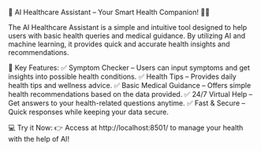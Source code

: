 🌟 AI Healthcare Assistant – Your Smart Health Companion! 🏥🤖



The AI Healthcare Assistant is a simple and intuitive tool designed to help users with basic health queries and medical guidance. By utilizing AI and machine learning, it provides quick and accurate health insights and recommendations.

🔹 Key Features:
✅ Symptom Checker – Users can input symptoms and get insights into possible health conditions.
✅ Health Tips – Provides daily health tips and wellness advice.
✅ Basic Medical Guidance – Offers simple health recommendations based on the data provided.
✅ 24/7 Virtual Help – Get answers to your health-related questions anytime.
✅ Fast & Secure – Quick responses while keeping your data secure.

💻 Try it Now:
👉 Access at http://localhost:8501/ to manage your health with the help of AI!
